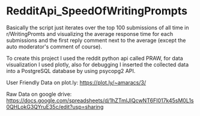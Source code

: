 # RedditApi_SpeedOfWritingPrompts

Basically the script just iterates over the top 100 submissions of all time in r/WritingPromts and visualizing the average response time for each submissions and the first reply comment next to the average (except the auto moderator's comment of course).


To create this project I used the reddit python api called PRAW, for data visualization I used plotly, also for debugging I inserted the collected data into a PostgreSQL database by using psycopg2 API.

User Friendly Data on plot.ly:
https://plot.ly/~amaracs/3/

Raw Data on google drive:
https://docs.google.com/spreadsheets/d/1hZTmlJlQcwNT6FI017k45sM0L1s0QHLokG3QYruE35c/edit?usp=sharing
